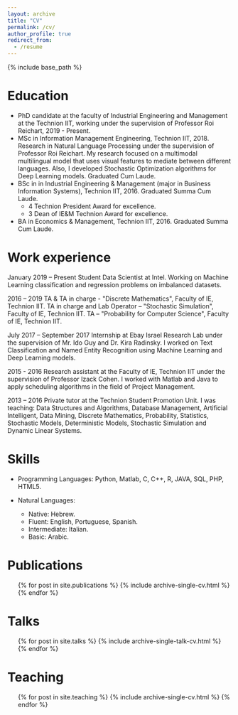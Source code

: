 ```yaml
---
layout: archive
title: "CV"
permalink: /cv/
author_profile: true
redirect_from:
  - /resume
---
```


{% include base_path %}

Education
======
* PhD candidate at the faculty of Industrial Engineering and Management at the Technion IIT, working under the supervision of Professor Roi Reichart, 2019 - Present.
* MSc in Information Management Engineering, Technion IIT, 2018. Research in Natural Language Processing under the supervision of Professor Roi Reichart. My research focused on a multimodal multilingual model that uses visual features to mediate between different languages. Also, I developed Stochastic Optimization algorithms for Deep Learning models. Graduated Cum Laude.
* BSc in in Industrial Engineering & Management (major in Business Information Systems), Technion IIT, 2016. Graduated Summa Cum Laude.
  * 4 Technion President Award for excellence.
  * 3 Dean of IE&M Technion Award for excellence.
* BA in Economics & Management, Technion IIT, 2016. Graduated Summa Cum Laude.

Work experience
======
January 2019 – Present
Student Data Scientist at Intel. Working on Machine Learning classification and regression problems on imbalanced datasets.

2016 – 2019
TA & TA in charge - "Discrete Mathematics", Faculty of IE, Technion IIT.
TA in charge and Lab Operator – "Stochastic Simulation", Faculty of IE, Technion IIT.
TA – "Probability for Computer Science", Faculty of IE, Technion IIT.

July 2017 – September 2017
Internship at Ebay Israel Research Lab under the supervision of Mr. Ido Guy and Dr. Kira Radinsky. I worked on Text Classification and Named Entity Recognition using Machine Learning and Deep Learning models. 

2015 - 2016
Research assistant at the Faculty of IE, Technion IIT under the supervision of Professor Izack Cohen. I worked with Matlab and Java to apply scheduling algorithms in the field of Project Management.

2013 – 2016
Private tutor at the Technion Student Promotion Unit. I was teaching: Data Structures and Algorithms, Database Management, Artificial Intelligent, Data Mining, Discrete Mathematics, Probability, Statistics, Stochastic Models, Deterministic Models, Stochastic Simulation and Dynamic Linear Systems.

Skills
======
* Programming Languages: Python, Matlab, C, C++, R, JAVA, SQL, PHP, HTML5.

* Natural Languages:
  * Native: Hebrew.
  * Fluent: English, Portuguese, Spanish.
  * Intermediate: Italian.
  * Basic: Arabic.

Publications
======
  <ul>{% for post in site.publications %}
    {% include archive-single-cv.html %}
  {% endfor %}</ul>
  
Talks
======
  <ul>{% for post in site.talks %}
    {% include archive-single-talk-cv.html %}
  {% endfor %}</ul>
  
Teaching
======
  <ul>{% for post in site.teaching %}
    {% include archive-single-cv.html %}
  {% endfor %}</ul>
  
